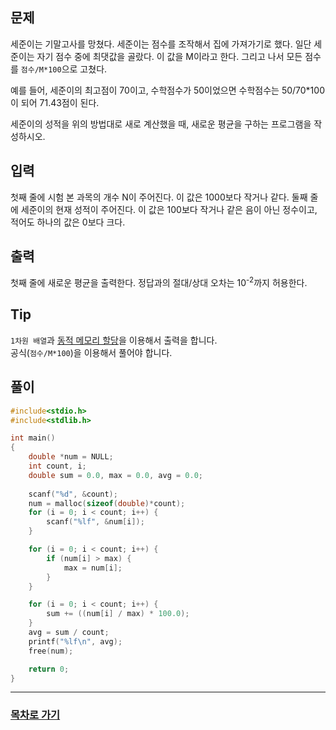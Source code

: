 ## 문제

세준이는 기말고사를 망쳤다. 세준이는 점수를 조작해서 집에 가져가기로 했다. 일단 세준이는 자기 점수 중에 최댓값을 골랐다. 이 값을 M이라고 한다. 그리고 나서 모든 점수를 `점수/M*100`으로 고쳤다.

예를 들어, 세준이의 최고점이 70이고, 수학점수가 50이었으면 수학점수는 50/70*100이 되어 71.43점이 된다.

세준이의 성적을 위의 방법대로 새로 계산했을 때, 새로운 평균을 구하는 프로그램을 작성하시오.

## 입력

첫째 줄에 시험 본 과목의 개수 N이 주어진다. 이 값은 1000보다 작거나 같다. 둘째 줄에 세준이의 현재 성적이 주어진다. 이 값은 100보다 작거나 같은 음이 아닌 정수이고, 적어도 하나의 값은 0보다 크다.

## 출력

첫째 줄에 새로운 평균을 출력한다. 정답과의 절대/상대 오차는 10<sup>-2</sup>까지 허용한다.

## Tip

`1차원 배열`과 [동적 메모리 할당](https://dsnight.tistory.com/51)을 이용해서 출력을 합니다.  
공식(`점수/M*100`)을 이용해서 풀어야 합니다.

## 풀이
```c
#include<stdio.h>
#include<stdlib.h>

int main()
{
	double *num = NULL;
	int count, i;
	double sum = 0.0, max = 0.0, avg = 0.0;
	
	scanf("%d", &count);
	num = malloc(sizeof(double)*count);
	for (i = 0; i < count; i++) {
		scanf("%lf", &num[i]);
	}

	for (i = 0; i < count; i++) {
		if (num[i] > max) {
			max = num[i];
		}
	}

	for (i = 0; i < count; i++) {
		sum += ((num[i] / max) * 100.0);
	}
	avg = sum / count;
	printf("%lf\n", avg);
	free(num);

	return 0;
}
```
---

### [목차로 가기](./../../../../)